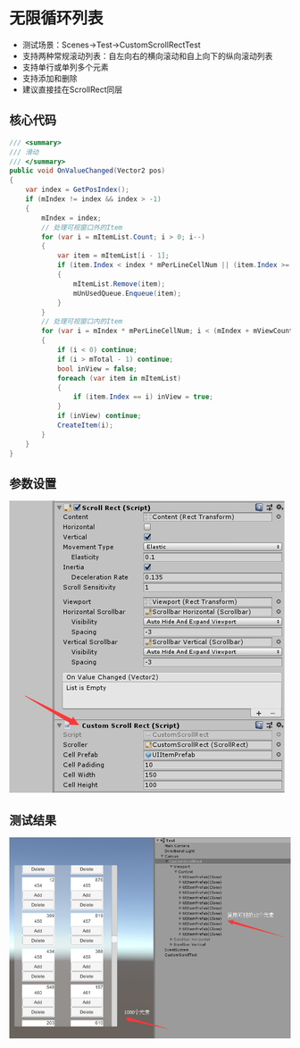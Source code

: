 # 无限循环列表
* 测试场景：Scenes->Test->CustomScrollRectTest
* 支持两种常规滚动列表：自左向右的横向滚动和自上向下的纵向滚动列表
* 支持单行或单列多个元素
* 支持添加和删除
* 建议直接挂在ScrollRect同层

## 核心代码
~~~C#
/// <summary>
/// 滑动
/// </summary>
public void OnValueChanged(Vector2 pos)
{
    var index = GetPosIndex();
    if (mIndex != index && index > -1)
    {
        mIndex = index;
        // 处理可视窗口外的Item
        for (var i = mItemList.Count; i > 0; i--)
        {
            var item = mItemList[i - 1];
            if (item.Index < index * mPerLineCellNum || (item.Index >= (index + mViewCount) * mPerLineCellNum))
            {
                mItemList.Remove(item);
                mUnUsedQueue.Enqueue(item);
            }
        }
        // 处理可视窗口内的Item
        for (var i = mIndex * mPerLineCellNum; i < (mIndex + mViewCount) * mPerLineCellNum; i++)
        {
            if (i < 0) continue;
            if (i > mTotal - 1) continue;
            bool inView = false;
            foreach (var item in mItemList)
            {
                if (item.Index == i) inView = true;
            }
            if (inView) continue;
            CreateItem(i);
        }
    }
}
~~~

## 参数设置
![param](./Images/SCROLL_02.png)

## 测试结果
![result](./Images/SCROLL_01.png)